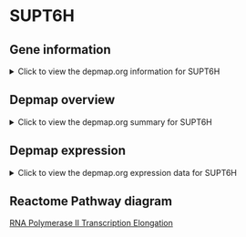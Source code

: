 <h1>SUPT6H</h1>

<h2>Gene information</h2>
<details>
  <summary>Click to view the depmap.org information for SUPT6H</summary>
  <iframe src="https://depmap.org/portal/gene/SUPT6H?tab=about" style="border:none;width:100%;height:800px"></iframe>
</details>

<h2>Depmap overview</h2>
<details>
  <summary>Click to view the depmap.org summary for SUPT6H</summary>
  <iframe src="https://depmap.org/portal/gene/SUPT6H?tab=overview" style="border:none;width:100%;height:800px"></iframe>
</details>

<h2>Depmap expression</h2>
<details>
  <summary>Click to view the depmap.org expression data for SUPT6H</summary>
  <iframe src="https://depmap.org/portal/gene/SUPT6H?tab=characterization" style="border:none;width:100%;height:800px"></iframe>
</details>



<h2>Reactome Pathway diagram</h2>
<a href="https://reactome.org/PathwayBrowser/#/R-HSA-75955">RNA Polymerase II Transcription Elongation</a>



